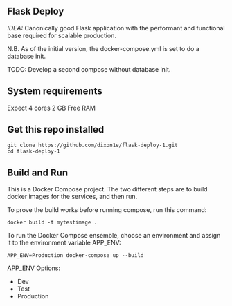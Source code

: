 ## Flask Deploy
*IDEA:* Canonically good Flask application with the performant and functional base required for scalable production.

N.B. As of the initial version, the docker-compose.yml is set to do a database init.

TODO: Develop a second compose without database init.

## System requirements

Expect 4 cores 2 GB Free RAM

## Get this repo installed

```
git clone https://github.com/dixon1e/flask-deploy-1.git
cd flask-deploy-1
```

## Build and Run
This is a Docker Compose project. The two different steps are to build docker images for the services, and then run.

To prove the build works before running compose, run this command:

```
docker build -t mytestimage .
```

To run the Docker Compose ensemble, choose an environment and assign it to the environment variable APP_ENV:
```
APP_ENV=Production docker-compose up --build
```

APP_ENV Options:
* Dev
* Test
* Production

